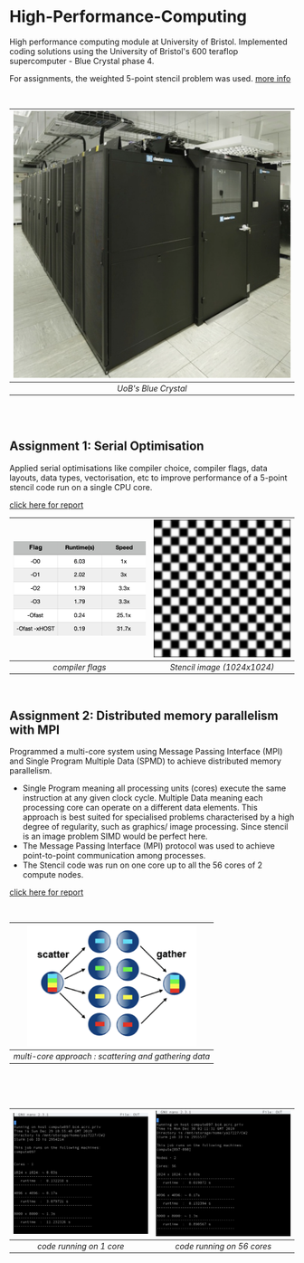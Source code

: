 # High-Performance-Computing
High performance computing module at University of Bristol. Implemented coding solutions using the University of Bristol's 600 teraflop supercomputer - Blue Crystal phase 4.

For assignments, the weighted 5-point stencil problem was used. [more info](https://github.com/ya17227/High-Performance-Computing/blob/main/src/README.md)

<br/>

| <img src="https://github.com/ya17227/High-Performance-Computing/blob/main/images/blueCrystal.png" width=500> |
| :-: |
| *UoB's Blue Crystal* |

<br/>
<br/>

## Assignment 1: Serial Optimisation
Applied serial optimisations like compiler choice, compiler flags, data layouts, data types, vectorisation, etc to improve performance of a 5-point stencil code run on a single CPU core.

[click here for report](https://github.com/ya17227/High-Performance-Computing/blob/main/Serial%20Optimisation/report.pdf)


<img src="https://github.com/ya17227/High-Performance-Computing/blob/main/images/compilerFlag.png" width=1000> | <img src="https://github.com/ya17227/High-Performance-Computing/blob/main/images/stencil.png" width=900> |
:-------------------------:|:-------------------------: 
 *compiler flags* | *Stencil image (1024x1024)*


<br/>

## Assignment 2: Distributed memory parallelism with MPI
Programmed a multi-core system using Message Passing Interface (MPI) and Single Program Multiple Data (SPMD) to achieve distributed memory parallelism. 

- Single Program meaning all processing units (cores) execute the same instruction at any given clock cycle. Multiple Data meaning each processing core can operate on a different data elements.
This approach is best suited for specialised problems characterised by a high degree of regularity, such as graphics/ image processing. Since stencil is an image problem SIMD would be perfect here.
- The Message Passing Interface (MPI) protocol was used to achieve point-to-point communication among processes.
- The Stencil code was run on one core up to all the 56 cores of 2 compute nodes.

[click here for report](https://github.com/ya17227/High-Performance-Computing/blob/main/MPI/report.pdf)

<br/>

| <img src="https://github.com/ya17227/High-Performance-Computing/blob/main/images/scatter.png" width=300> |
| :-: |
| *multi-core approach : scattering and gathering data* |


<br/><br/><br/>


 <img src="https://github.com/ya17227/High-Performance-Computing/blob/main/images/1core.png" width=600> | <img src="https://github.com/ya17227/High-Performance-Computing/blob/main/images/56core.png" width=600>
:-: | :-: 
 *code running on 1 core* | *code running on 56 cores*
